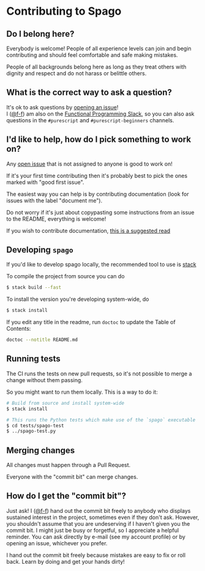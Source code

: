 # Contributing to Spago


## Do I belong here?

Everybody is welcome! People of all experience levels can join and begin contributing and
should feel comfortable and safe making mistakes.

People of all backgrounds belong here as long as they treat others with dignity
and respect and do not harass or belittle others.


## What is the correct way to ask a question?

It's ok to ask questions by [opening an issue][spago-issues]!  
I ([@f-f][f-f]) am also on the [Functional Programming Slack][fp-slack], so you can also ask
questions in the `#purescript` and `#purescript-beginners` channels.


## I'd like to help, how do I pick something to work on?

Any [open issue][spago-issues] that is not assigned to anyone is good to work on!

If it's your first time contributing then it's probably best to pick the ones marked
with "good first issue".

The easiest way you can help is by contributing documentation (look for issues with
the label "document me").

Do not worry if it's just about copypasting some instructions from an issue to the README,
everything is welcome!

If you wish to contribute documentation, [this is a suggested read](https://www.divio.com/blog/documentation/)

## Developing `spago`

If you'd like to develop spago locally, the recommended tool to use is [stack][stack]

To compile the project from source you can do

```bash
$ stack build --fast
```

To install the version you're developing system-wide, do

```bash
$ stack install
```

If you edit any title in the readme, run `doctoc` to update the Table of Contents:

```bash
doctoc --notitle README.md
```

## Running tests

The CI runs the tests on new pull requests, so it's not possible to merge a change without them passing.

So you might want to run them locally. This is a way to do it:

```bash
# Build from source and install system-wide
$ stack install

# This runs the Python tests which make use of the `spago` executable
$ cd tests/spago-test
$ ../spago-test.py
```


## Merging changes

All changes must happen through a Pull Request.

Everyone with the "commit bit" can merge changes.


## How do I get the "commit bit"?

Just ask!  I ([@f-f][f-f]) hand out the commit bit freely to anybody who
displays sustained interest in the project, sometimes even if they don't ask.
However, you shouldn't assume that you are undeserving if I haven't given you
the commit bit.  I might just be busy or forgetful, so I appreciate a helpful
reminder.  You can ask directly by e-mail (see my account profile) or by opening
an issue, whichever you prefer.

I hand out the commit bit freely because mistakes are easy to fix or roll back.
Learn by doing and get your hands dirty!


[f-f]: https://github.com/f-f
[stack]: http://haskellstack.org/
[fp-slack]: https://fpchat-invite.herokuapp.com/
[spago-issues]: https://github.com/spacchetti/spago/issues



